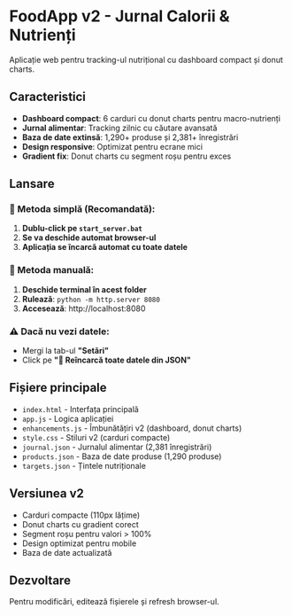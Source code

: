 # FoodApp v2 - Jurnal Calorii & Nutrienți

Aplicație web pentru tracking-ul nutrițional cu dashboard compact și donut charts.

## Caracteristici

- **Dashboard compact**: 6 carduri cu donut charts pentru macro-nutrienți
- **Jurnal alimentar**: Tracking zilnic cu căutare avansată
- **Baza de date extinsă**: 1,290+ produse și 2,381+ înregistrări
- **Design responsive**: Optimizat pentru ecrane mici
- **Gradient fix**: Donut charts cu segment roșu pentru exces

## Lansare

### 🚀 Metoda simplă (Recomandată):
1. **Dublu-click pe `start_server.bat`**
2. **Se va deschide automat browser-ul**
3. **Aplicația se încarcă automat cu toate datele**

### 🔧 Metoda manuală:
1. **Deschide terminal în acest folder**
2. **Rulează**: `python -m http.server 8080`
3. **Accesează**: http://localhost:8080

### ⚠️ Dacă nu vezi datele:
- Mergi la tab-ul **"Setări"**
- Click pe **"🔄 Reîncarcă toate datele din JSON"**

## Fișiere principale

- `index.html` - Interfața principală
- `app.js` - Logica aplicației
- `enhancements.js` - Îmbunătățiri v2 (dashboard, donut charts)
- `style.css` - Stiluri v2 (carduri compacte)
- `journal.json` - Jurnalul alimentar (2,381 înregistrări)
- `products.json` - Baza de date produse (1,290 produse)
- `targets.json` - Țintele nutriționale

## Versiunea v2

- Carduri compacte (110px lățime)
- Donut charts cu gradient corect
- Segment roșu pentru valori > 100%
- Design optimizat pentru mobile
- Baza de date actualizată

## Dezvoltare

Pentru modificări, editează fișierele și refresh browser-ul.
